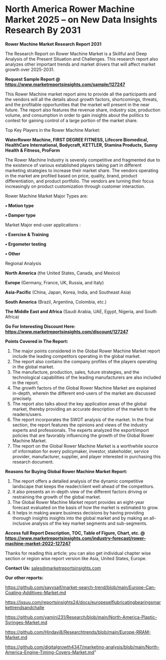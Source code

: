 # North America Rower Machine Market 2025 – on New Data Insights Research By 2031

<strong>Rower Machine Market Research Report 2031</strong>

The Research Report on Rower Machine Market is a Skillful and Deep Analysis of the Present Situation and Challenges. This research report also analyzes other important trends and market drivers that will affect market growth over 2025-2031.

<strong>Request Sample Report @ <a href=https://www.marketreportsinsights.com/sample/127247>https://www.marketreportsinsights.com/sample/127247</a></strong>

This Rower Machine market report aims to provide all the participants and the vendors will all the details about growth factors, shortcomings, threats, and the profitable opportunities that the market will present in the near future. The report also features the revenue share, industry size, production volume, and consumption in order to gain insights about the politics to contest for gaining control of a large portion of the market share.

Top Key Players in the Rower Machine Market:

<strong>WaterRower Machine, FIRST DEGREE FITNESS, Lifecore Biomedical, HealthCare International, Bodycraft, KETTLER, Stamina Products, Sunny Health & Fitness, ProForm</strong>

The Rower Machine Industry is severely competitive and fragmented due to the existence of various established players taking part in different marketing strategies to increase their market share. The vendors operating in the market are profiled based on price, quality, brand, product differentiation, and product portfolio. The vendors are turning their focus increasingly on product customization through customer interaction.

Rower Machine Market Major Types are:

<strong>• Motion type

• Damper type</strong>

Market Major end-user applications :

<strong>• Exercise & Training

• Ergometer testing

• Other</strong>

Regional Analysis

</u><strong><b>North America</b></strong> (the United States, Canada, and Mexico)

<strong><b>Europe </b></strong>(Germany, France, UK, Russia, and Italy)

<strong><b>Asia-Pacific</b></strong> (China, Japan, Korea, India, and Southeast Asia)

<strong><b>South America</b></strong> (Brazil, Argentina, Colombia, etc.)

<strong><b>The Middle East and Africa</b></strong> (Saudi Arabia, UAE, Egypt, Nigeria, and South Africa)

<strong>Go For Interesting Discount Here: <a href=https://www.marketreportsinsights.com/discount/127247>https://www.marketreportsinsights.com/discount/127247</a></strong>

<strong>Points Covered in The Report:</strong>
<ol>
  <li>The major points considered in the Global Rower Machine Market report include the leading competitors operating in the global market.</li>
  <li>The report also contains the company profiles of the players operating in the global market.</li>
  <li>The manufacture, production, sales, future strategies, and the technological capabilities of the leading manufacturers are also included in the report.</li>
  <li>The growth factors of the Global Rower Machine Market are explained in-depth, wherein the different end-users of the market are discussed precisely.</li>
  <li>The report also talks about the key application areas of the global market, thereby providing an accurate description of the market to the readers/users.</li>
  <li>The report incorporates the SWOT analysis of the market. In the final section, the report features the opinions and views of the industry experts and professionals. The experts analyzed the export/import policies that are favorably influencing the growth of the Global Rower Machine Market.</li>
  <li>The report on the Global Rower Machine Market is a worthwhile source of information for every policymaker, investor, stakeholder, service provider, manufacturer, supplier, and player interested in purchasing this research document.</li>
</ol>
<strong>Reasons for Buying Global Rower Machine Market Report:</strong>

<ol>
  <li>The report offers a detailed analysis of the dynamic competitive landscape that keeps the reader/client well ahead of the competitors.</li>
  <li>It also presents an in-depth view of the different factors driving or restraining the growth of the global market.</li>
  <li>The Global Rower Machine Market report provides an eight-year forecast evaluated on the basis of how the market is estimated to grow.</li>
  <li>It helps in making aware business decisions by having providing thorough insights insights into the global market and by making an all-inclusive analysis of the key market segments and sub-segments.</li>
</ol>
<strong>Access full Report Description, TOC, Table of Figure, Chart, etc. @ <a href=https://www.marketreportsinsights.com/industry-forecast/rower-machine-market-2022-127247>https://www.marketreportsinsights.com/industry-forecast/rower-machine-market-2022-127247</a></strong>


Thanks for reading this article; you can also get individual chapter wise section or region wise report version like Asia, United States, Europe.

<strong>Contact Us:</strong>
sales@marketreportsinsights.com

<strong>Our other reports:</strong>

<a href=https://github.com/sayysaif/market-search-trend/blob/main/Europe-Can-Coating-Additives-Market.md>https://github.com/sayysaif/market-search-trend/blob/main/Europe-Can-Coating-Additives-Market.md</a>

<a href=https://issuu.com/reportsinsights24/docs/europeselflubricatingbearingsmarkettrendsandchalle>https://issuu.com/reportsinsights24/docs/europeselflubricatingbearingsmarkettrendsandchalle</a>

<a href=https://github.com/yamini231/Research/blob/main/North-America-Plastic-Syringes-Market.md>https://github.com/yamini231/Research/blob/main/North-America-Plastic-Syringes-Market.md</a>

<a href=https://github.com/Hindavi8/Researchtrends/blob/main/Europe-RRAM-Market.md>https://github.com/Hindavi8/Researchtrends/blob/main/Europe-RRAM-Market.md</a>

<a href=https://github.com/digitalgrowth4347/marketing-analysis/blob/main/North-America-Engine-Timing-Covers-Market.md>https://github.com/digitalgrowth4347/marketing-analysis/blob/main/North-America-Engine-Timing-Covers-Market.md</a>"
